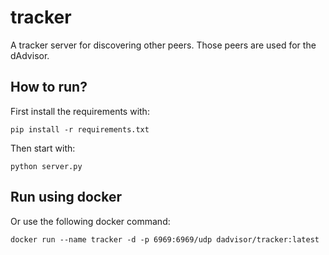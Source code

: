 # tracker
A tracker server for discovering other peers. Those peers are used for the dAdvisor.

## How to run?
First install the requirements with:

	pip install -r requirements.txt

Then start with:

	python server.py

## Run using docker
Or use the following docker command:

	docker run --name tracker -d -p 6969:6969/udp dadvisor/tracker:latest
